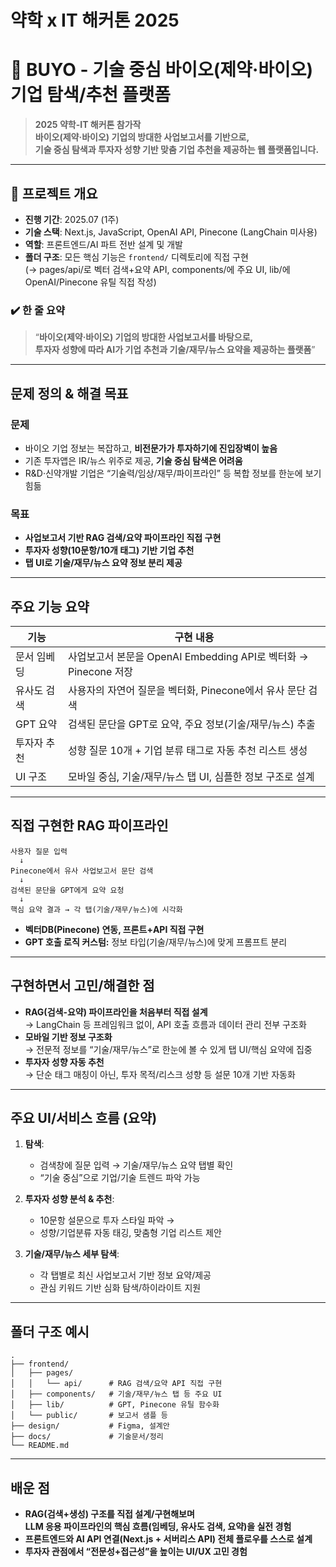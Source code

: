 # 약학 x IT 해커톤 2025

# 💊 BUYO - 기술 중심 바이오(제약·바이오) 기업 탐색/추천 플랫폼

> **2025 약학-IT 해커톤 참가작**  
> **바이오(제약·바이오) 기업의 방대한 사업보고서를 기반으로,  
> 기술 중심 탐색과 투자자 성향 기반 맞춤 기업 추천을 제공하는 웹 플랫폼입니다.**

---

## 🧩 프로젝트 개요

- **진행 기간**: 2025.07 (1주)
- **기술 스택**: Next.js, JavaScript, OpenAI API, Pinecone (LangChain 미사용)
- **역할**: 프론트엔드/AI 파트 전반 설계 및 개발
- **폴더 구조**: 모든 핵심 기능은 `frontend/` 디렉토리에 직접 구현  
  (→ pages/api/로 벡터 검색+요약 API, components/에 주요 UI, lib/에 OpenAI/Pinecone 유틸 직접 작성)

### ✔️ 한 줄 요약  
> “**바이오(제약·바이오) 기업의 방대한 사업보고서를 바탕으로,  
> 투자자 성향에 따라 AI가 기업 추천과 기술/재무/뉴스 요약을 제공하는 플랫폼**”

---

## 문제 정의 & 해결 목표

### 문제

- 바이오 기업 정보는 복잡하고, **비전문가가 투자하기에 진입장벽이 높음**
- 기존 투자앱은 IR/뉴스 위주로 제공, **기술 중심 탐색은 어려움**
- R&D·신약개발 기업은 “기술력/임상/재무/파이프라인” 등 복합 정보를 한눈에 보기 힘듦

### 목표

- **사업보고서 기반 RAG 검색/요약 파이프라인 직접 구현**
- **투자자 성향(10문항/10개 태그) 기반 기업 추천**
- **탭 UI로 기술/재무/뉴스 요약 정보 분리 제공**

---

## 주요 기능 요약

| 기능 | 구현 내용 |
|------|-----------|
| 문서 임베딩 | 사업보고서 본문을 OpenAI Embedding API로 벡터화 → Pinecone 저장 |
| 유사도 검색 | 사용자의 자연어 질문을 벡터화, Pinecone에서 유사 문단 검색 |
| GPT 요약 | 검색된 문단을 GPT로 요약, 주요 정보(기술/재무/뉴스) 추출 |
| 투자자 추천 | 성향 질문 10개 + 기업 분류 태그로 자동 추천 리스트 생성 |
| UI 구조 | 모바일 중심, 기술/재무/뉴스 탭 UI, 심플한 정보 구조로 설계 |

---

## 직접 구현한 RAG 파이프라인

```plaintext
사용자 질문 입력
  ↓
Pinecone에서 유사 사업보고서 문단 검색
  ↓
검색된 문단을 GPT에게 요약 요청
  ↓
핵심 요약 결과 → 각 탭(기술/재무/뉴스)에 시각화
```

- **벡터DB(Pinecone) 연동, 프론트+API 직접 구현**  
- **GPT 호출 로직 커스텀:** 정보 타입(기술/재무/뉴스)에 맞게 프롬프트 분리

---

## 구현하면서 고민/해결한 점

- **RAG(검색-요약) 파이프라인을 처음부터 직접 설계**  
  → LangChain 등 프레임워크 없이, API 호출 흐름과 데이터 관리 전부 구조화
- **모바일 기반 정보 구조화**  
  → 전문적 정보를 “기술/재무/뉴스”로 한눈에 볼 수 있게 탭 UI/핵심 요약에 집중
- **투자자 성향 자동 추천**  
  → 단순 태그 매칭이 아닌, 투자 목적/리스크 성향 등 설문 10개 기반 자동화

---

## 주요 UI/서비스 흐름 (요약)

1. **탐색**:  
   - 검색창에 질문 입력 → 기술/재무/뉴스 요약 탭별 확인  
   - “기술 중심”으로 기업/기술 트렌드 파악 가능

2. **투자자 성향 분석 & 추천**:  
   - 10문항 설문으로 투자 스타일 파악 →  
   - 성향/기업분류 자동 태깅, 맞춤형 기업 리스트 제안

3. **기술/재무/뉴스 세부 탐색**:  
   - 각 탭별로 최신 사업보고서 기반 정보 요약/제공  
   - 관심 키워드 기반 심화 탐색/하이라이트 지원

---

## 폴더 구조 예시

```
.
├── frontend/
│   ├── pages/
│   │   └── api/      # RAG 검색/요약 API 직접 구현
│   ├── components/   # 기술/재무/뉴스 탭 등 주요 UI
│   ├── lib/          # GPT, Pinecone 유틸 함수화
│   └── public/       # 보고서 샘플 등
├── design/           # Figma, 설계안
├── docs/             # 기술문서/정리
└── README.md
```

---

## 배운 점

- **RAG(검색+생성) 구조를 직접 설계/구현해보며  
  LLM 응용 파이프라인의 핵심 흐름(임베딩, 유사도 검색, 요약)을 실전 경험**
- **프론트엔드와 AI API 연결(Next.js + 서버리스 API) 전체 플로우를 스스로 설계**
- **투자자 관점에서 “전문성+접근성”을 높이는 UI/UX 고민 경험**


